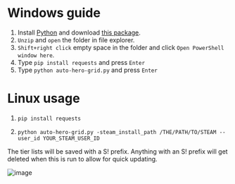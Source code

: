 # Windows guide

1. Install [Python](https://www.microsoft.com/en-us/p/python-38/9mssztt1n39l) and download [this package](https://github.com/derac/Auto-Hero-Grid/archive/refs/heads/master.zip).
1. `Unzip` and `open` the folder in file explorer.
1. `Shift+right click` empty space in the folder and click `Open PowerShell window here`.
1. Type `pip install requests` and press `Enter`
1. Type `python auto-hero-grid.py` and press `Enter`

# Linux usage

1. `pip install requests`

1. `python auto-hero-grid.py -steam_install_path /THE/PATH/TO/STEAM --user_id YOUR_STEAM_USER_ID`

The tier lists will be saved with a S! prefix. Anything with an S! prefix will get deleted when this is run to allow for quick updating.

![image](https://user-images.githubusercontent.com/6697473/94332368-41ab1900-ff9a-11ea-92f5-427414b20049.png)

